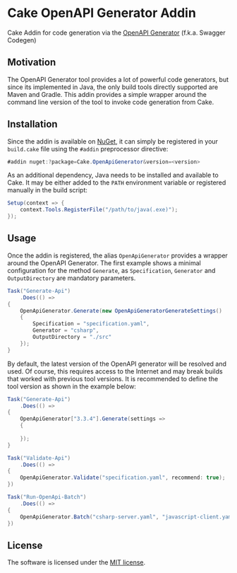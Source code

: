 # Cake OpenAPI Generator Addin
Cake Addin for code generation via the [OpenAPI Generator](https://openapi-generator.tech/) (f.k.a. Swagger Codegen)

## Motivation
The OpenAPI Generator tool provides a lot of powerful code generators, but since its implemented in Java, the only build tools directly supported are Maven and Gradle. This addin provides a simple wrapper around the command line version of the tool to invoke code generation from Cake.

## Installation
Since the addin is available on [NuGet](), it can simply be registered in your `build.cake` file using the `#addin` preprocessor directive:

``` csharp
#addin nuget:?package=Cake.OpenApiGenerator&version=<version>
```

As an additional dependency, Java needs to be installed and available to Cake. It may be either added to the `PATH` environment variable or registered manually in the build script:

``` csharp
Setup(context => {
    context.Tools.RegisterFile("/path/to/java(.exe)");
});
```

## Usage
Once the addin is registered, the alias `OpenApiGenerator` provides a wrapper around the OpenAPI Generator.
The first example shows a minimal configuration for the method `Generate`, as `Specification`, `Generator` and `OutputDirectory` are mandatory parameters.

``` csharp
Task("Generate-Api")
    .Does(() =>
{
    OpenApiGenerator.Generate(new OpenApiGeneratorGenerateSettings()
    {
        Specification = "specification.yaml",
        Generator = "csharp",
        OutputDirectory = "./src"
    });
}
```

By default, the latest version of the OpenAPI generator will be resolved and used.
Of course, this requires access to the Internet and may break builds that worked with previous tool versions.
It is recommended to define the tool version as shown in the example below:

``` csharp
Task("Generate-Api")
    .Does(() =>
{
    OpenApiGenerator["3.3.4"].Generate(settings =>
    {
        
	});
}
```

``` csharp
Task("Validate-Api")
    .Does(() =>
{
    OpenApiGenerator.Validate("specification.yaml", recommend: true);
})
```

``` csharp
Task("Run-OpenApi-Batch")
    .Does(() =>
{
    OpenApiGenerator.Batch("csharp-server.yaml", "javascript-client.yaml");
})
```

## License
The software is licensed under the [MIT license](https://github.com/lukoerfer/cake-openapi-generator/blob/master/LICENSE).
